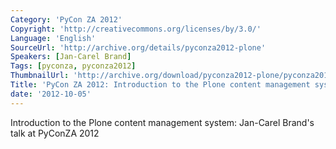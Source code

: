 ```yaml
---
Category: 'PyCon ZA 2012'
Copyright: 'http://creativecommons.org/licenses/by/3.0/'
Language: 'English'
SourceUrl: 'http://archive.org/details/pyconza2012-plone'
Speakers: [Jan-Carel Brand]
Tags: [pyconza, pyconza2012]
ThumbnailUrl: 'http://archive.org/download/pyconza2012-plone/pyconza2012-plone.thumbs/pyconza2012-plone_000001.jpg'
Title: 'PyCon ZA 2012: Introduction to the Plone content management system'
date: '2012-10-05'
---
```

Introduction to the Plone content management system: Jan-Carel Brand's talk at PyConZA 2012